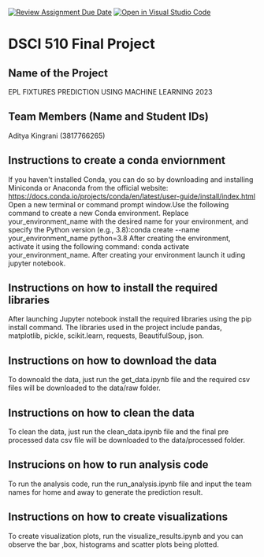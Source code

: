 [![Review Assignment Due Date](https://classroom.github.com/assets/deadline-readme-button-24ddc0f5d75046c5622901739e7c5dd533143b0c8e959d652212380cedb1ea36.svg)](https://classroom.github.com/a/h_LXMCrc)
[![Open in Visual Studio Code](https://classroom.github.com/assets/open-in-vscode-718a45dd9cf7e7f842a935f5ebbe5719a5e09af4491e668f4dbf3b35d5cca122.svg)](https://classroom.github.com/online_ide?assignment_repo_id=12945743&assignment_repo_type=AssignmentRepo)
# DSCI 510 Final Project

## Name of the Project
EPL FIXTURES PREDICTION USING MACHINE LEARNING 2023

## Team Members (Name and Student IDs)
Aditya Kingrani (3817766265)

## Instructions to create a conda enviornment
If you haven't installed Conda, you can do so by downloading and installing Miniconda or Anaconda from the official website: https://docs.conda.io/projects/conda/en/latest/user-guide/install/index.html
Open a new terminal or command prompt window.Use the following command to create a new Conda environment. Replace your_environment_name with the desired name for your environment, and specify the Python version (e.g., 3.8):conda create --name your_environment_name python=3.8 After creating the environment, activate it using the following command: conda activate your_environment_name. After creating your environment launch it uding jupyter notebook.


## Instructions on how to install the required libraries
After launching Jupyter notebook install the required libraries using the pip install command. The libraries used in the project include pandas, matplotlib, pickle, scikit.learn, requests, BeautifulSoup, json.

## Instructions on how to download the data
To downoald the data, just run the get_data.ipynb file and the required csv files will be downloaded to the data/raw folder.

## Instructions on how to clean the data
To clean the data, just run the clean_data.ipynb file and the final pre processed data csv file will be downloaded to the data/processed folder.

## Instrucions on how to run analysis code
To run the analysis code, run the run_analysis.ipynb file and input the team names for home and away to generate the prediction result.

## Instructions on how to create visualizations
To create visualization plots, run the visualize_results.ipynb and you can observe the bar ,box, histograms and scatter plots being plotted.
